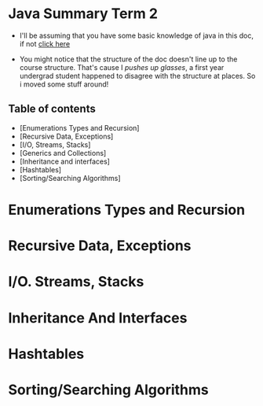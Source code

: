 # Java Summary Term 2

- I'll be assuming that you have some basic knowledge of java in this doc, if
  not [click here](./cs1812-oop-1.md)

- You might notice that the structure of the doc doesn't line up to the course
  structure. That's cause I *pushes up glasses*, a first year undergrad student
  happened to disagree with the structure at places. So i moved some stuff
  around!

## Table of contents

- [Enumerations Types and Recursion]
- [Recursive Data, Exceptions]
- [I/O, Streams, Stacks]
- [Generics and Collections]
- [Inheritance and interfaces]
- [Hashtables]
- [Sorting/Searching Algorithms]

# Enumerations Types and Recursion

# Recursive Data, Exceptions

# I/O. Streams, Stacks

# Inheritance And Interfaces

# Hashtables

# Sorting/Searching Algorithms
